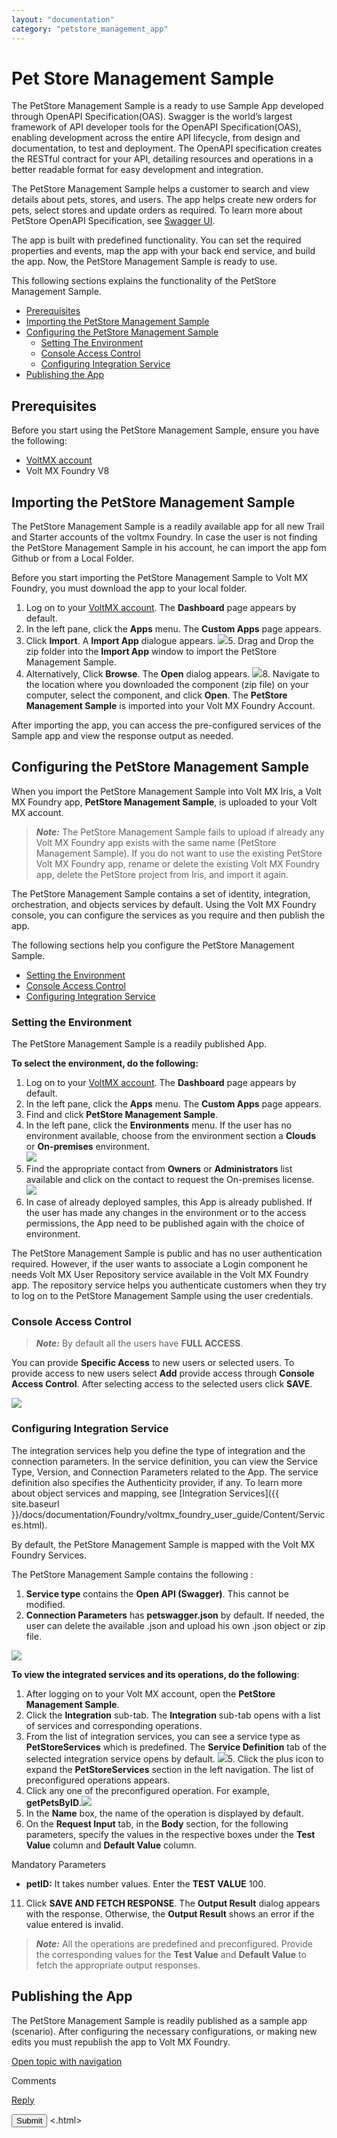 ```yaml
---
layout: "documentation"
category: "petstore_management_app"
---
```

                          


Pet Store Management Sample
===========================

The PetStore Management Sample is a ready to use Sample App developed through OpenAPI Specification(OAS). Swagger is the world’s largest framework of API developer tools for the OpenAPI Specification(OAS), enabling development across the entire API lifecycle, from design and documentation, to test and deployment. The OpenAPI specification creates the RESTful contract for your API, detailing resources and operations in a better readable format for easy development and integration.

The PetStore Management Sample helps a customer to search and view details about pets, stores, and users. The app helps create new orders for pets, select stores and update orders as required. To learn more about PetStore OpenAPI Specification, see [Swagger UI](http://petstore.swagger.io/).

The app is built with predefined functionality. You can set the required properties and events, map the app with your back end service, and build the app. Now, the PetStore Management Sample is ready to use.

This following sections explains the functionality of the PetStore Management Sample.

*   [Prerequisites](#prerequisites)
*   [Importing the PetStore Management Sample](#setting-the-environment)
*   [Configuring the PetStore Management Sample](#configuring-the-petstore-management-sample)
    *   [Setting The Environment](#setting-the-environment)
    *   [Console Access Control](#console-access-control)
    *   [Configuring Integration Service](#configuring-integration-service)
*   [Publishing the App](#publishing-the-app)

Prerequisites
-------------

Before you start using the PetStore Management Sample, ensure you have the following:

*   [VoltMX account](https://manage.hclvoltmx.com/)
*   Volt MX Foundry V8

Importing the PetStore Management Sample
----------------------------------------

The PetStore Management Sample is a readily available app for all new Trail and Starter accounts of the voltmx Foundry. In case the user is not finding the PetStore Management Sample in his account, he can import the app fom Github or from a Local Folder.

Before you start importing the PetStore Management Sample to Volt MX Foundry, you must download the app to your local folder.

1.  Log on to your [VoltMX account](https://manage.hclvoltmx.com/). The **Dashboard** page appears by default.
2.  In the left pane, click the **Apps** menu. The **Custom Apps** page appears.
3.  Click **Import**. A **Import App** dialogue appears.
![](Resources/Images/petstore_import.png)5.  Drag and Drop the zip folder into the **Import App** window to import the PetStore Management Sample.
6.  Alternatively, Click **Browse**. The **Open** dialog appears.
![](Resources/Images/petstore_browse_import.png)8.  Navigate to the location where you downloaded the component (zip file) on your computer, select the component, and click **Open**. The **PetStore Management Sample** is imported into your Volt MX Foundry Account.

After importing the app, you can access the pre-configured services of the Sample app and view the response output as needed.

Configuring the PetStore Management Sample
------------------------------------------

When you import the PetStore Management Sample into Volt MX Iris, a Volt MX Foundry app, **PetStore Management Sample**, is uploaded to your Volt MX account.

> **_Note:_** The PetStore Management Sample fails to upload if already any Volt MX Foundry app exists with the same name (PetStore Management Sample). If you do not want to use the existing PetStore Volt MX Foundry app, rename or delete the existing Volt MX Foundry app, delete the PetStore project from Iris, and import it again.

The PetStore Management Sample contains a set of identity, integration, orchestration, and objects services by default. Using the Volt MX Foundry console, you can configure the services as you require and then publish the app.

The following sections help you configure the PetStore Management Sample.

*   [Setting the Environment](#setting-the-environment)
*   [Console Access Control](#console-access-control)
*   [Configuring Integration Service](#configuring-integration-service)

### Setting the Environment

The PetStore Management Sample is a readily published App.  

**To select the environment, do the following:**

1.  Log on to your [VoltMX account](https://manage.hclvoltmx.com/). The **Dashboard** page appears by default.
2.  In the left pane, click the **Apps** menu. The **Custom Apps** page appears.
3.  Find and click **PetStore Management Sample**.
4.  In the left pane, click the **Environments** menu. If the user has no environment available, choose from the environment section a **Clouds** or **On-premises** environment.  
    ![](Resources/Images/petstore_env_cloud_587x140.png)
5.  Find the appropriate contact from **Owners** or **Administrators** list available and click on the contact to request the On-premises license.  
    ![](Resources/Images/petstore_env_onpremise_590x325.png)
6.  In case of already deployed samples, this App is already published. If the user has made any changes in the environment or to the access permissions, the App need to be published again with the choice of environment.

The PetStore Management Sample is public and has no user authentication required. However, if the user wants to associate a Login component he needs Volt MX User Repository service available in the Volt MX Foundry app. The repository service helps you authenticate customers when they try to log on to the PetStore Management Sample using the user credentials.

### Console Access Control

> **_Note:_** By default all the users have **FULL ACCESS**.

You can provide **Specific Access** to new users or selected users. To provide access to new users select **Add** provide access through **Console Access Control**. After selecting access to the selected users click **SAVE**.

![](Resources/Images/petstore_access_629x162.png)

### Configuring Integration Service

The integration services help you define the type of integration and the connection parameters. In the service definition, you can view the Service Type, Version, and Connection Parameters related to the App. The service definition also specifies the Authenticity provider, if any. To learn more about object services and mapping, see [Integration Services]({{ site.baseurl }}/docs/documentation/Foundry/voltmx_foundry_user_guide/Content/Services.html).

By default, the PetStore Management Sample is mapped with the Volt MX Foundry Services.

The PetStore Management Sample contains the following :

1.  **Service type** contains the **Open API (Swagger)**. This cannot be modified.
2.  **Connection Parameters** has **petswagger.json** by default. If needed, the user can delete the available .json and upload his own .json object or zip file.

![](Resources/Images/petstore_service_def_627x367.png)

**To view the integrated services and its operations, do the following**:

1.  After logging on to your Volt MX account, open the **PetStore Management Sample**.
2.  Click the **Integration** sub-tab. The **Integration** sub-tab opens with a list of services and corresponding operations.
3.  From the list of integration services, you can see a service type as **PetStoreServices** which is predefined. The **Service Definition** tab of the selected integration service opens by default.
![](Resources/Images/petstore_integ_582x245.png)5.  Click the plus icon to expand the **PetStoreServices** section in the left navigation. The list of preconfigured operations appears.
6.  Click any one of the preconfigured operation. For example, **getPetsByID**.![](Resources/Images/petstore_oper_exec_588x147.png)
7.  In the **Name** box, the name of the operation is displayed by default.
8.  On the **Request Input** tab, in the **Body** section, for the following parameters, specify the values in the respective boxes under the **Test Value** column and **Default Value** column.

Mandatory Parameters

*   **petID:** It takes number values. Enter the **TEST VALUE** 100.

11.  Click **SAVE AND FETCH RESPONSE**. The **Output Result** dialog appears with the response. Otherwise, the **Output Result** shows an error if the value entered is invalid.

> **_Note:_** All the operations are predefined and preconfigured. Provide the corresponding values for the **Test Value** and **Default Value** to fetch the appropriate output responses.

Publishing the App
------------------

The PetStore Management Sample is readily published as a sample app (scenario). After configuring the necessary configurations, or making new edits you must republish the app to Volt MX Foundry.

[Open topic with navigation](../Content/PetStoreManagement.html)

Comments

[Reply](#)

 

</div> <input class="comment-submit" type="button" value="Submit" > </div> </div> </body> <.html></x-turndown>

